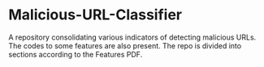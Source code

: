 # Malicious-URL-Classifier
A repository consolidating various indicators of detecting malicious URLs. The codes to some features are also present. 
The repo is divided into sections according to the Features PDF.
